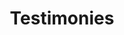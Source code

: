 ---
title: Testimonies
quotes: 
  - quote: "@JackHarner is a godamn wizard"
    by: Collin Duddy
    link: "https://twitter.com/LoboExplosivo/status/1291787282723282944"
  - quote: "big ups to our web dev @JackHarner"
    by: Bottle Rocket Hot Sauce
    link: https://twitter.com/BottleRocketHSC/status/1291809398956974081
  - quote: "i don’t know what any of this means but hire this man to build your website, dammit"
    by: Collin Duddy
    link: https://twitter.com/LoboExplosivo/status/1296262212152111110
  - quote: "TYVM @JackHarner"
    by: Jay Huffman
    link: https://twitter.com/MisterJHuffman/status/1298069726715883520
  - quote: "Fast, reliable, accurate— Jack’s a magician!"
    by: Brandon Arvay
    link: https://www.branded78.com/
---